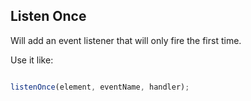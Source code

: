 ## Listen Once

Will add an event listener that will only fire the first time.

Use it like:

```javascript

listenOnce(element, eventName, handler);

```